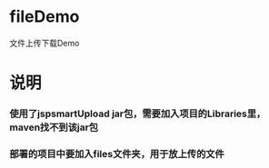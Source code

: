 # fileDemo
文件上传下载Demo
# 说明
### 使用了jspsmartUpload jar包，需要加入项目的Libraries里，maven找不到该jar包
### 部署的项目中要加入files文件夹，用于放上传的文件

